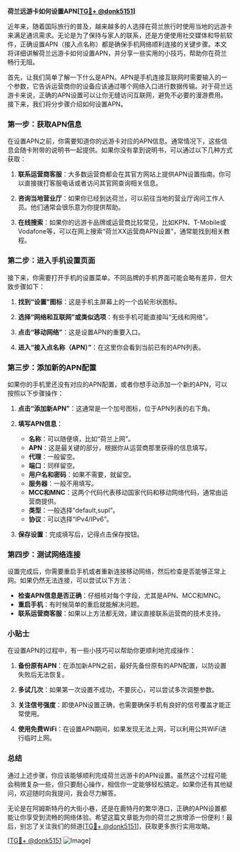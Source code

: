 **荷兰远游卡如何设置APN[[TG💪+ @donk5151](https://t.me/s/donk5151)]**

近年来，随着国际旅行的普及，越来越多的人选择在荷兰旅行时使用当地的远游卡来满足通讯需求。无论是为了保持与家人的联系，还是方便使用社交媒体和导航软件，正确设置APN（接入点名称）都是确保手机网络顺利连接的关键步骤。本文将详细讲解荷兰远游卡如何设置APN，并分享一些实用的小技巧，帮助你在荷兰畅行无阻。

首先，让我们简单了解一下什么是APN。APN是手机连接互联网时需要输入的一个参数，它告诉运营商你的设备应该通过哪个网络入口进行数据传输。对于荷兰远游卡来说，正确的APN设置可以让你无缝访问互联网，避免不必要的漫游费用。接下来，我们将分步骤介绍如何设置APN。

### 第一步：获取APN信息

在设置APN之前，你需要知道你的远游卡对应的APN信息。通常情况下，这些信息会随卡附带的说明书一起提供。如果你没有拿到说明书，可以通过以下几种方式获取：

1. **联系运营商客服**：大多数运营商都会在其官方网站上提供APN设置指南。你可以直接拨打客服电话或者访问其官网查询相关信息。
   
2. **咨询当地营业厅**：如果你已经到达荷兰，可以前往当地的营业厅询问工作人员。他们通常会很乐意为你提供帮助。

3. **在线搜索**：如果你的远游卡品牌或运营商比较常见，比如KPN、T-Mobile或Vodafone等，可以在网上搜索“荷兰XX运营商APN设置”，通常能找到相关教程。

### 第二步：进入手机设置页面

接下来，你需要打开手机的设置菜单。不同品牌的手机界面可能会略有差异，但大致步骤如下：

1. **找到“设置”图标**：这是手机主屏幕上的一个齿轮形状图标。
   
2. **选择“网络和互联网”或类似选项**：有些手机可能直接叫“无线和网络”。

3. **点击“移动网络”**：这是设置APN的重要入口。

4. **进入“接入点名称（APN）”**：在这里你会看到当前已有的APN列表。

### 第三步：添加新的APN配置

如果你的手机里还没有对应的APN配置，或者你想手动添加一个新的APN，可以按照以下步骤操作：

1. **点击“添加新APN”**：这通常是一个加号图标，位于APN列表的右下角。

2. **填写APN信息**：
   - **名称**：可以随便填，比如“荷兰上网”。
   - **APN**：这是最关键的部分，根据你从运营商那里获得的信息填写。
   - **代理**：一般留空。
   - **端口**：同样留空。
   - **用户名和密码**：如果不需要，就留空。
   - **服务器**：一般不用填写。
   - **MCC和MNC**：这两个代码代表移动国家代码和移动网络代码，通常由运营商提供。
   - **类型**：一般选择“default,supl”。
   - **协议**：可以选择“IPv4/IPv6”。

3. **保存设置**：完成填写后，记得点击保存按钮。

### 第四步：测试网络连接

设置完成后，你需要重启手机或者重新连接移动网络，然后检查是否能够正常上网。如果仍然无法连接，可以尝试以下方法：

- **检查APN信息是否正确**：仔细核对每个字段，尤其是APN、MCC和MNC。
- **重启手机**：有时候简单的重启就能解决问题。
- **联系运营商客服**：如果以上方法都无效，建议直接联系运营商的技术支持。

### 小贴士

在设置APN的过程中，有一些小技巧可以帮助你更顺利地完成操作：

1. **备份原有APN**：在添加新APN之前，最好先备份原有的APN配置，以防设置失败后无法恢复。
   
2. **多试几次**：如果第一次设置不成功，不要灰心，可以尝试多次调整参数。

3. **关注信号强度**：即使APN设置正确，也需要确保手机有良好的信号覆盖才能正常使用。

4. **使用免费WiFi**：在设置APN期间，如果发现无法上网，可以利用公共WiFi进行临时上网。

### 总结

通过上述步骤，你应该能够顺利完成荷兰远游卡的APN设置。虽然这个过程可能会稍微复杂一些，但只要耐心操作，相信你一定能够轻松搞定。如果你还有其他疑问，欢迎随时向我提问，我会尽力解答。

无论是在阿姆斯特丹的大街小巷，还是在鹿特丹的繁华港口，正确的APN设置都能让你享受到流畅的网络体验。希望这篇文章能为你的荷兰之旅增添一份便利！最后，别忘了关注我们的频道[[TG💪+ @donk5151](https://t.me/s/donk5151)]，获取更多旅行实用攻略。

[[TG💪+ @donk5151](https://t.me/s/donk5151) ![Image](https://i.postimg.cc/rwNCRYN7/Snipaste-2025-04-30-17-27-05.png)]